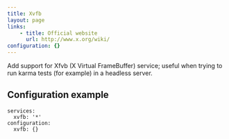 ```yaml
---
title: Xvfb
layout: page
links:
    - title: Official website
      url: http://www.x.org/wiki/
configuration: {}
---
```

Add support for Xfvb (X Virtual FrameBuffer) service; useful when trying to run karma tests (for example) in a headless server.

## Configuration example

    services:
      xvfb: '*'
    configuration:
      xvfb: {}
